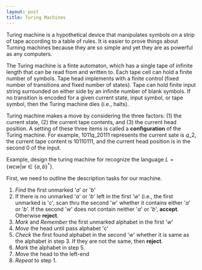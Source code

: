 ```yaml
---
layout: post
title: Turing Machines
---
```


Turing machine is a hypothetical device that manipulates symbols on a strip of tape according to a table of rules. It is easier to prove things about Turning machines because they are so simple and yet they are as powerful as any computers.  

The Turing machine is a finte automaton, which has a single tape of infinite length that can be read from and written to. Each tape cell can hold a finite number of symbols. Tape head implements with a finite control (fixed number of transitions and fixed number of states). Tape can hold finite input string surrounded on either side by an infinite number of blank symbols. If no transition is encoded for a given current state, input symbol, or tape symbol, then the Turing machine dies (i.e., halts).

Turing machine makes a move by considering the three factors: (1) the current state, (2) the current tape contents, and (3) the current head position. A setting of these three items is called a **configuration** of the Turing machine.  For  example, $1011 q\_2 0111$ represents the current sate is $q\_2$, the current tape content is $10110111$, and the current head position is in the second $0$ of the input.

Example, design the turing machine for recognize the language $L = \{ wcw | w \in \{a, b\}^*\}$.

First, we need to outline the description tasks for our machine.
 
 1. *Find* the first unmarked '$a$' or '$b$'
 2. If there is no unmarked '$a$' or '$b$' left in the first '$w$' (i.e., the  first unmarked is '$c$', scan thru the second '$w$' whether it contains either '$a$' or '$b$'. If the second '$w$' does not contain neither '$a$' or '$b$', **accept**. Otherwise **reject**.
 3. *Mark* and *Remember* the first unmarked alphabet in the first '$w$'
 4. *Move* the head until pass alphabet '$c$'
 5. *Check* the first found alphabet in the second '$w$' whether it is same as the alphabet in step 3. If they are not the same, then **reject**.
 6. *Mark* the alphabet in step 5.
 7. *Move* the head to the left-end
 8. *Repeat* to step 1.